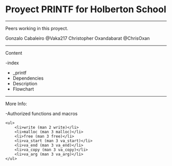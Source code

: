 <h1>
		Proyect PRINTF for Holberton School
</h1>

<hr>
Peers working in this proyect.

Gonzalo Cabaleiro @Vaka217
Christopher Oxandabarat @ChrisOxan

<hr>
Content

-index
	<ul>
		<li>_printf</li>
		<li>Dependencies</li>
		<li>Description</li>
		<li>Flowchart</li>
	</ul>
<hr>

More Info:

-Authorized functions and macros

	<ul>
		<li>write (man 2 write)</li>
		<li>malloc (man 3 malloc)</li>
		<li>free (man 3 free)</li>
		<li>va_start (man 3 va_start)</li>
		<li>va_end (man 3 va_end)</li>
		<li>va_copy (man 3 va_copy)</li>
		<li>va_arg (man 3 va_arg)</li>
	</ul>
